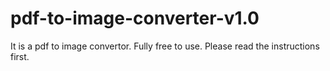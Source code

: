 # pdf-to-image-converter-v1.0
It is a pdf to image convertor. Fully free to use. Please read the instructions first.
